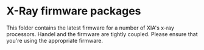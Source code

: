 # X-Ray firmware packages

This folder contains the latest firmware for a number of XIA's x-ray processors. Handel
and the firmware are tightly coupled. Please ensure that you're using the appropriate
firmware.